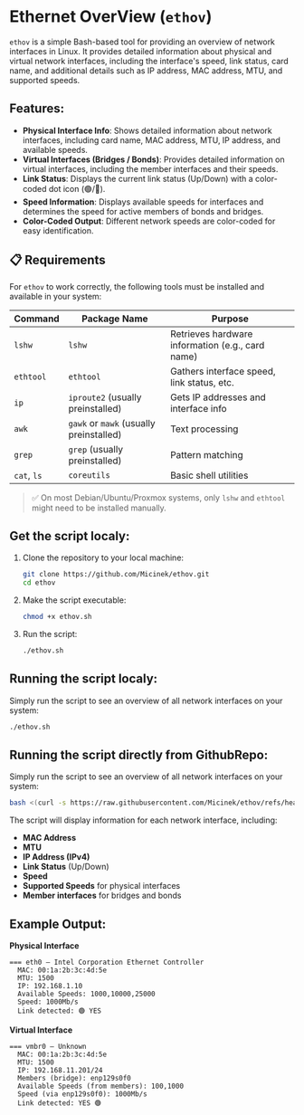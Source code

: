 # Ethernet OverView (`ethov`)

`ethov` is a simple Bash-based tool for providing an overview of network interfaces in Linux. It provides detailed information about physical and virtual network interfaces, including the interface's speed, link status, card name, and additional details such as IP address, MAC address, MTU, and supported speeds.

## Features:
- **Physical Interface Info**: Shows detailed information about network interfaces, including card name, MAC address, MTU, IP address, and available speeds.
- **Virtual Interfaces (Bridges / Bonds)**: Provides detailed information on virtual interfaces, including the member interfaces and their speeds.
- **Link Status**: Displays the current link status (Up/Down) with a color-coded dot icon (🟢/🔴).
- **Speed Information**: Displays available speeds for interfaces and determines the speed for active members of bonds and bridges.
- **Color-Coded Output**: Different network speeds are color-coded for easy identification.

## 📋 Requirements

For `ethov` to work correctly, the following tools must be installed and available in your system:

| Command     | Package Name   | Purpose                                 |
|-------------|----------------|-----------------------------------------|
| `lshw`      | `lshw`          | Retrieves hardware information (e.g., card name) |
| `ethtool`   | `ethtool`       | Gathers interface speed, link status, etc. |
| `ip`        | `iproute2` (usually preinstalled) | Gets IP addresses and interface info |
| `awk`       | `gawk` or `mawk` (usually preinstalled) | Text processing |
| `grep`      | `grep` (usually preinstalled)     | Pattern matching |
| `cat`, `ls` | `coreutils`     | Basic shell utilities |

> ✅ On most Debian/Ubuntu/Proxmox systems, only `lshw` and `ethtool` might need to be installed manually.


## Get the script localy:
1. Clone the repository to your local machine:
   ```bash
   git clone https://github.com/Micinek/ethov.git
   cd ethov
   ```

2. Make the script executable:
   ```bash
   chmod +x ethov.sh
   ```

3. Run the script:
   ```bash
   ./ethov.sh
   ```

## Running the script localy:
Simply run the script to see an overview of all network interfaces on your system:
```bash
./ethov.sh
```

## Running the script directly from GithubRepo:
Simply run the script to see an overview of all network interfaces on your system:
```bash
bash <(curl -s https://raw.githubusercontent.com/Micinek/ethov/refs/heads/main/ethov.sh)
```



The script will display information for each network interface, including:
- **MAC Address**
- **MTU**
- **IP Address (IPv4)**
- **Link Status** (Up/Down)
- **Speed**
- **Supported Speeds** for physical interfaces
- **Member interfaces** for bridges and bonds

## Example Output:
**Physical Interface**
```
=== eth0 — Intel Corporation Ethernet Controller
  MAC: 00:1a:2b:3c:4d:5e
  MTU: 1500
  IP: 192.168.1.10
  Available Speeds: 1000,10000,25000
  Speed: 1000Mb/s
  Link detected: 🟢 YES
```
**Virtual Interface**
```
=== vmbr0 — Unknown
  MAC: 00:1a:2b:3c:4d:5e
  MTU: 1500
  IP: 192.168.11.201/24
  Members (bridge): enp129s0f0
  Available Speeds (from members): 100,1000
  Speed (via enp129s0f0): 1000Mb/s
  Link detected: YES 🟢
```

